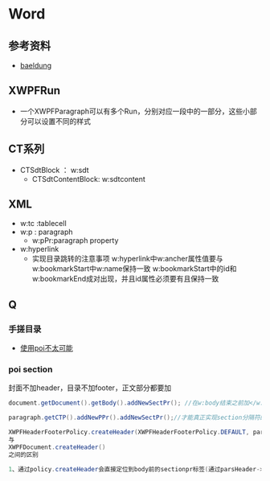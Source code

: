 # Word
## 参考资料
* [baeldung](https://www.baeldung.com/java-microsoft-word-with-apache-poi)
## XWPFRun
* 一个XWPFParagraph可以有多个Run，分别对应一段中的一部分，这些小部分可以设置不同的样式
## CT系列
* CTSdtBlock ： w:sdt
    * CTSdtContentBlock: w:sdtcontent
## XML
* w:tc :tablecell
* w:p : paragraph
    * w:pPr:paragraph property
* w:hyperlink
    * 实现目录跳转的注意事项
    w:hyperlink中w:ancher属性值要与w:bookmarkStart中w:name保持一致
    w:bookmarkStart中的id和w:bookmarkEnd成对出现，并且id属性必须要有且保持一致

## Q
### 手搓目录
* [使用poi不太可能](https://stackoverflow.com/questions/76449061/how-to-update-page-numbers-in-table-of-contents-toc-or-create-a-toc-with-page)
### poi section
封面不加header，目录不加footer，正文部分都要加

```java
document.getDocument().getBody().addNewSectPr(); //在w:body结束之前加</w:sectPr>

paragraph.getCTP().addNewPPr().addNewSectPr();//才能真正实现section分隔符的效果
```

```java
XWPFHeaderFooterPolicy.createHeader(XWPFHeaderFooterPolicy.DEFAULT, parsHeader);
与
XWPFDocument.createHeader()
之间的区别

1、通过policy.createHeader会直接定位到body前的sectionpr标签(通过parsHeader->document->CTdocument->body->secpr)
```
